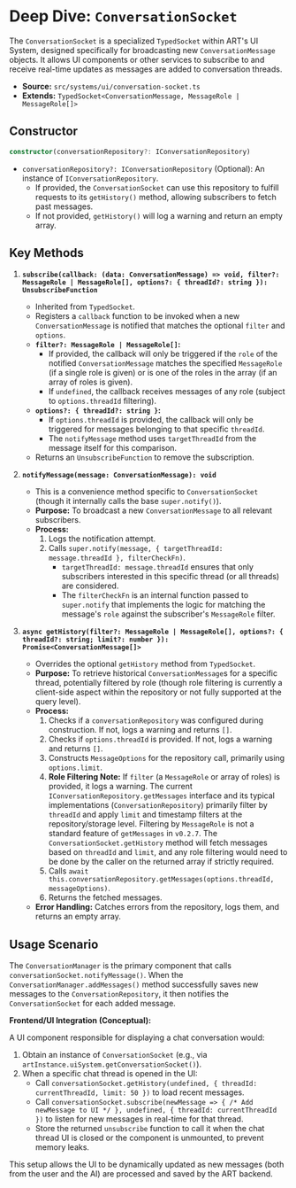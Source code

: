 # Deep Dive: `ConversationSocket`

The `ConversationSocket` is a specialized `TypedSocket` within ART's UI System, designed specifically for broadcasting new `ConversationMessage` objects. It allows UI components or other services to subscribe to and receive real-time updates as messages are added to conversation threads.

*   **Source:** `src/systems/ui/conversation-socket.ts`
*   **Extends:** `TypedSocket<ConversationMessage, MessageRole | MessageRole[]>`

## Constructor

```typescript
constructor(conversationRepository?: IConversationRepository)
```

*   `conversationRepository?: IConversationRepository` (Optional): An instance of `IConversationRepository`.
    *   If provided, the `ConversationSocket` can use this repository to fulfill requests to its `getHistory()` method, allowing subscribers to fetch past messages.
    *   If not provided, `getHistory()` will log a warning and return an empty array.

## Key Methods

1.  **`subscribe(callback: (data: ConversationMessage) => void, filter?: MessageRole | MessageRole[], options?: { threadId?: string }): UnsubscribeFunction`**
    *   Inherited from `TypedSocket`.
    *   Registers a `callback` function to be invoked when a new `ConversationMessage` is notified that matches the optional `filter` and `options`.
    *   **`filter?: MessageRole | MessageRole[]`:**
        *   If provided, the callback will only be triggered if the `role` of the notified `ConversationMessage` matches the specified `MessageRole` (if a single role is given) or is one of the roles in the array (if an array of roles is given).
        *   If `undefined`, the callback receives messages of any role (subject to `options.threadId` filtering).
    *   **`options?: { threadId?: string }`:**
        *   If `options.threadId` is provided, the callback will only be triggered for messages belonging to that specific `threadId`.
        *   The `notifyMessage` method uses `targetThreadId` from the message itself for this comparison.
    *   Returns an `UnsubscribeFunction` to remove the subscription.

2.  **`notifyMessage(message: ConversationMessage): void`**
    *   This is a convenience method specific to `ConversationSocket` (though it internally calls the base `super.notify()`).
    *   **Purpose:** To broadcast a new `ConversationMessage` to all relevant subscribers.
    *   **Process:**
        1.  Logs the notification attempt.
        2.  Calls `super.notify(message, { targetThreadId: message.threadId }, filterCheckFn)`.
            *   `targetThreadId: message.threadId` ensures that only subscribers interested in this specific thread (or all threads) are considered.
            *   The `filterCheckFn` is an internal function passed to `super.notify` that implements the logic for matching the message's `role` against the subscriber's `MessageRole` filter.

3.  **`async getHistory(filter?: MessageRole | MessageRole[], options?: { threadId?: string; limit?: number }): Promise<ConversationMessage[]>`**
    *   Overrides the optional `getHistory` method from `TypedSocket`.
    *   **Purpose:** To retrieve historical `ConversationMessage`s for a specific thread, potentially filtered by role (though role filtering is currently a client-side aspect within the repository or not fully supported at the query level).
    *   **Process:**
        1.  Checks if a `conversationRepository` was configured during construction. If not, logs a warning and returns `[]`.
        2.  Checks if `options.threadId` is provided. If not, logs a warning and returns `[]`.
        3.  Constructs `MessageOptions` for the repository call, primarily using `options.limit`.
        4.  **Role Filtering Note:** If `filter` (a `MessageRole` or array of roles) is provided, it logs a warning. The current `IConversationRepository.getMessages` interface and its typical implementations (`ConversationRepository`) primarily filter by `threadId` and apply `limit` and timestamp filters at the repository/storage level. Filtering by `MessageRole` is not a standard feature of `getMessages` in `v0.2.7`. The `ConversationSocket.getHistory` method will fetch messages based on `threadId` and `limit`, and any role filtering would need to be done by the caller on the returned array if strictly required.
        5.  Calls `await this.conversationRepository.getMessages(options.threadId, messageOptions)`.
        6.  Returns the fetched messages.
    *   **Error Handling:** Catches errors from the repository, logs them, and returns an empty array.

## Usage Scenario

The `ConversationManager` is the primary component that calls `conversationSocket.notifyMessage()`. When the `ConversationManager.addMessages()` method successfully saves new messages to the `ConversationRepository`, it then notifies the `ConversationSocket` for each added message.

**Frontend/UI Integration (Conceptual):**

A UI component responsible for displaying a chat conversation would:

1.  Obtain an instance of `ConversationSocket` (e.g., via `artInstance.uiSystem.getConversationSocket()`).
2.  When a specific chat thread is opened in the UI:
    *   Call `conversationSocket.getHistory(undefined, { threadId: currentThreadId, limit: 50 })` to load recent messages.
    *   Call `conversationSocket.subscribe(newMessage => { /* Add newMessage to UI */ }, undefined, { threadId: currentThreadId })` to listen for new messages in real-time for that thread.
    *   Store the returned `unsubscribe` function to call it when the chat thread UI is closed or the component is unmounted, to prevent memory leaks.

This setup allows the UI to be dynamically updated as new messages (both from the user and the AI) are processed and saved by the ART backend.